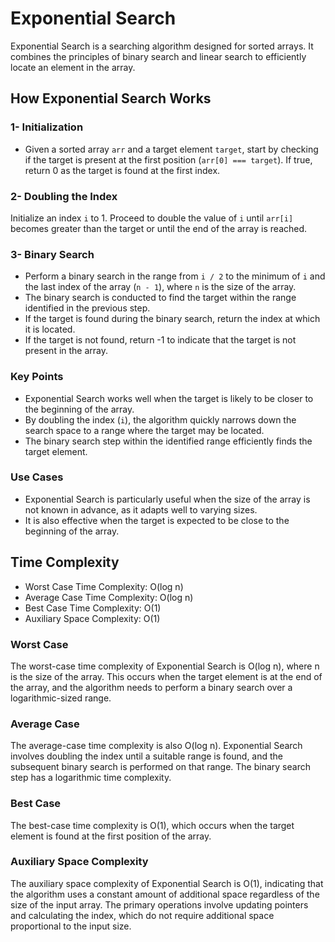 # Exponential Search

Exponential Search is a searching algorithm designed for sorted arrays. It combines the principles of binary search and linear search to efficiently locate an element in the array.

## How Exponential Search Works

### 1- Initialization

- Given a sorted array `arr` and a target element `target`, start by checking if the target is present at the first position (`arr[0] === target`). If true, return 0 as the target is found at the first index.

### 2- Doubling the Index

Initialize an index `i` to 1. Proceed to double the value of `i` until `arr[i]` becomes greater than the target or until the end of the array is reached.

### 3- Binary Search

- Perform a binary search in the range from `i / 2` to the minimum of `i` and the last index of the array (`n - 1`), where `n` is the size of the array.
- The binary search is conducted to find the target within the range identified in the previous step.
- If the target is found during the binary search, return the index at which it is located.
- If the target is not found, return -1 to indicate that the target is not present in the array.

### Key Points

- Exponential Search works well when the target is likely to be closer to the beginning of the array.
- By doubling the index (`i`), the algorithm quickly narrows down the search space to a range where the target may be located.
- The binary search step within the identified range efficiently finds the target element.

### Use Cases

- Exponential Search is particularly useful when the size of the array is not known in advance, as it adapts well to varying sizes.
- It is also effective when the target is expected to be close to the beginning of the array.

## Time Complexity

- Worst Case Time Complexity: O(log n)
- Average Case Time Complexity: O(log n)
- Best Case Time Complexity: O(1)
- Auxiliary Space Complexity: O(1)

### Worst Case

The worst-case time complexity of Exponential Search is O(log n), where n is the size of the array. This occurs when the target element is at the end of the array, and the algorithm needs to perform a binary search over a logarithmic-sized range.

### Average Case

The average-case time complexity is also O(log n). Exponential Search involves doubling the index until a suitable range is found, and the subsequent binary search is performed on that range. The binary search step has a logarithmic time complexity.

### Best Case

The best-case time complexity is O(1), which occurs when the target element is found at the first position of the array.

### Auxiliary Space Complexity

The auxiliary space complexity of Exponential Search is O(1), indicating that the algorithm uses a constant amount of additional space regardless of the size of the input array. The primary operations involve updating pointers and calculating the index, which do not require additional space proportional to the input size.
